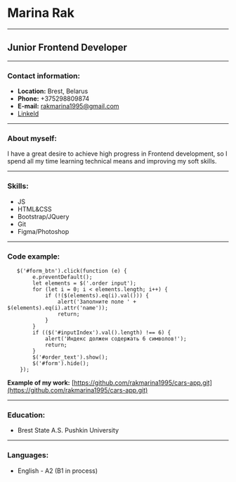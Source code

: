 # **Marina Rak**
***
## **Junior Frontend Developer**
***
### **Contact information:**
* **Location:** Brest, Belarus
* **Phone:** +375298809874
* **E-mail:** rakmarina1995@gmail.com
* [LinkeId](https://www.linkedin.com/in/marina-rak-6a99b91a0?lipi=urn%3Ali%3Apage%3Ad_flagship3_profile_view_base_contact_details%3BpltmBG1yTHCxYq9I%2FIAS1w%3D%3D)
***
### **About myself:**
I have a great desire to achieve high progress in Frontend development, so I spend all my time learning technical means and improving my soft skills.
***
### **Skills:**
* JS
* HTML&CSS
* Bootstrap/JQuery
* Git
* Figma/Photoshop
***
### **Code example:**
``` 
   $('#form_btn').click(function (e) {
        e.preventDefault();
        let elements = $('.order input');
        for (let i = 0; i < elements.length; i++) {
            if (!($(elements).eq(i).val())) {
                alert('Заполните поле ' + $(elements).eq(i).attr('name'));
                return;
            }
        }
        if (($('#inputIndex').val().length) !== 6) {
            alert('Индекс должен содержать 6 символов!');
            return;
        }
        $('#order_text').show();
        $('#form').hide();
    });
```

**Example of my work:**
[https://github.com/rakmarina1995/cars-app.git](https://github.com/rakmarina1995/cars-app.git)
***
### **Education:**
* Brest State A.S. Pushkin University
***
### **Languages:**
* English - A2 (B1 in process)